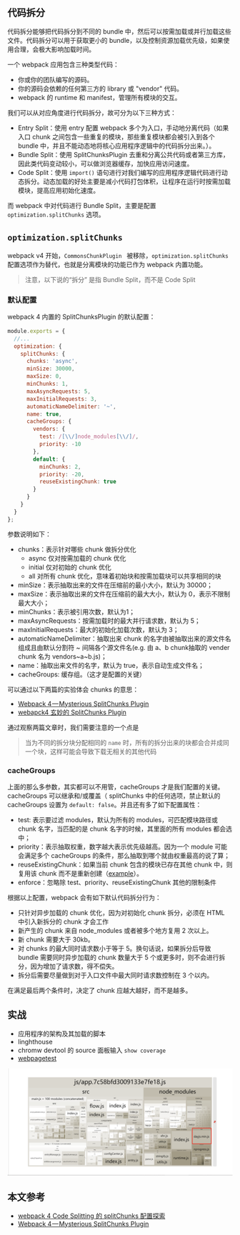 ## 代码拆分
代码拆分能够把代码拆分到不同的 bundle 中，然后可以按需加载或并行加载这些文件。代码拆分可以用于获取更小的 bundle，以及控制资源加载优先级，如果使用合理，会极大影响加载时间。

一个 webpack 应用包含三种类型代码：
- 你或你的团队编写的源码。
- 你的源码会依赖的任何第三方的 library 或 "vendor" 代码。
- webpack 的 runtime 和 manifest，管理所有模块的交互。

我们可以从对应角度进行代码拆分，故可分为以下三种方式：

- Entry Split：使用 entry 配置 webpack 多个为入口，手动地分离代码（如果入口 chunk 之间包含一些重复的模块，那些重复模块都会被引入到各个 bundle 中，并且不能动态地将核心应用程序逻辑中的代码拆分出来。）。
- Bundle Split：使用 SplitChunksPlugin 去重和分离公共代码或者第三方库，因此类代码变动较小，可以做浏览器缓存，加快应用访问速度。
- Code Split：使用 `import()` 语句进行对我们编写的应用程序逻辑代码进行动态拆分。动态加载的好处主要是减小代码打包体积，让程序在运行时按需加载模块，提高应用初始化速度。

而 webpack 中对代码进行 Bundle Split，主要是配置 `optimization.splitChunks` 选项。

## `optimization.splitChunks`
webpack v4 开始，`CommonsChunkPlugin ` 被移除，`optimization.splitChunks` 配置选项作为替代，也就是分离模块的功能已作为 webpack 内置功能。

> 注意，以下说的“拆分” 是指 Bundle Split，而不是 Code Split

### 默认配置
webpack 4 内置的 SplitChunksPlugin 的默认配置：

```javascript
module.exports = {
  //...
  optimization: {
    splitChunks: {
      chunks: 'async',
      minSize: 30000,
      maxSize: 0,
      minChunks: 1,
      maxAsyncRequests: 5,
      maxInitialRequests: 3,
      automaticNameDelimiter: '~',
      name: true,
      cacheGroups: {
        vendors: {
          test: /[\\/]node_modules[\\/]/,
          priority: -10
        },
        default: {
          minChunks: 2,
          priority: -20,
          reuseExistingChunk: true
        }
      }
    }
  }
};
```
参数说明如下：

- chunks：表示针对哪些 chunk 做拆分优化
  - async 仅对按需加载的 chunk 优化
  - initial 仅对初始的 chunk 优化
  - all 对所有 chunk 优化，意味着初始块和按需加载块可以共享相同的块
- minSize：表示抽取出来的文件在压缩前的最小大小，默认为 30000；
- maxSize：表示抽取出来的文件在压缩前的最大大小，默认为 0，表示不限制最大大小；
- minChunks：表示被引用次数，默认为1；
- maxAsyncRequests：按需加载时的最大并行请求数，默认为 5；
- maxInitialRequests：最大的初始化加载次数，默认为 3；
- automaticNameDelimiter：抽取出来 chunk 的名字由被抽取出来的源文件名组成且由默认分割符 ~ 间隔各个源文件名(e.g. 由 a、b chunk抽取的 vender chunk 名为 vendors~a~b.js)；
- name：抽取出来文件的名字，默认为 true，表示自动生成文件名；
- cacheGroups: 缓存组。（这才是配置的关键）

可以通过以下两篇的实验体会 chunks 的意思：
- [Webpack 4 — Mysterious SplitChunks Plugin](https://medium.com/dailyjs/webpack-4-splitchunks-plugin-d9fbbe091fd0)
- [webapck4 玄妙的 SplitChunks Plugin](https://juejin.im/post/5c08fe7d6fb9a04a0d56a702)

通过观察两篇文章时，我们需要注意的一个点是

> 当为不同的拆分块分配相同的 `name` 时，所有的拆分出来的块都会合并成同一个块，这样可能会导致下载无相关的其他代码

### cacheGroups
上面的那么多参数，其实都可以不用管，cacheGroups 才是我们配置的关键。 cacheGroups 可以继承和/或覆盖（ splitChunks 中的任何选项，禁止默认的 cacheGroups 设置为 `default: false`。并且还有多了如下配置属性：

- test: 表示要过滤 modules，默认为所有的 modules，可匹配模块路径或 chunk 名字，当匹配的是 chunk 名字的时候，其里面的所有 modules 都会选中；
- priority：表示抽取权重，数字越大表示优先级越高。因为一个 module 可能会满足多个 cacheGroups 的条件，那么抽取到哪个就由权重最高的说了算；
- reuseExistingChunk：如果当前 chunk 包含的模块已存在其他 chunk 中，则复用该 chunk 而不是重新创建（[example](https://github.com/webpack/webpack.js.org/issues/2122)）。
- enforce：忽略除 test、priority、reuseExistingChunk 其他的限制条件

根据以上配置，webpack 会有如下默认代码拆分行为：

- 只针对异步加载的 chunk 优化，因为对初始化 chunk 拆分，必须在 HTML 中引入新拆分的 chunk 才会工作
- 新产生的 chunk 来自 node_modules 或者被多个地方复用 2 次以上。
- 新 chunk 需要大于 30kb。
- 对 chunks 的最大同时请求数小于等于 5。换句话说，如果拆分后导致 bundle 需要同时异步加载的 chunk 数量大于 5 个或更多时，则不会进行拆分，因为增加了请求数，得不偿失。
- 拆分后需要尽量做到对于入口文件中最大同时请求数控制在 3 个以内。

在满足最后两个条件时，决定了 chunk 应越大越好，而不是越多。

## 实战

- 应用程序的架构及其加载的脚本
- linghthouse
- chromw devtool 的 source 面板输入 `show coverage`
- [webpagetest](https://www.webpagetest.org/)

![](https://raw.githubusercontent.com/laoergege/laoergege-blog/master/images/微信图片_20190519202505.png)

## 本文参考
- [webpack 4 Code Splitting 的 splitChunks 配置探索](https://imweb.io/topic/5b66dd601402769b60847149)
- [Webpack 4 — Mysterious SplitChunks Plugin](https://medium.com/dailyjs/webpack-4-splitchunks-plugin-d9fbbe091fd0)